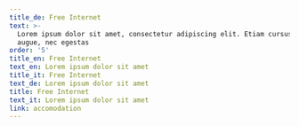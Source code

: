 ```yaml
---
title_de: Free Internet
text: >-
  Lorem ipsum dolor sit amet, consectetur adipiscing elit. Etiam cursus finibus
  augue, nec egestas
order: '5'
title_en: Free Internet
text_en: Lorem ipsum dolor sit amet
title_it: Free Internet
text_de: Lorem ipsum dolor sit amet
title: Free Internet
text_it: Lorem ipsum dolor sit amet
link: accomodation
---
```

